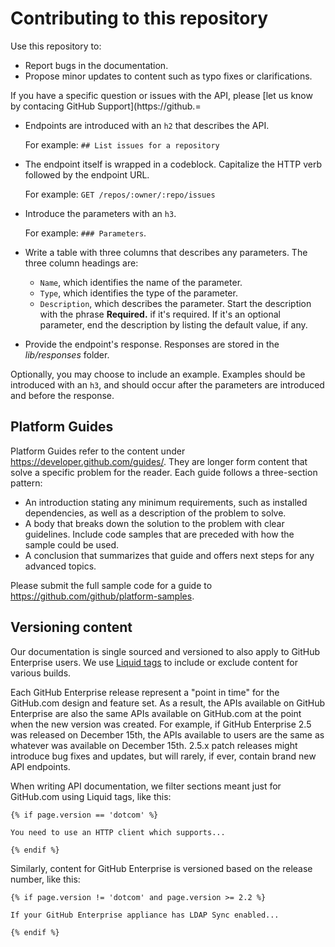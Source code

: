 # Contributing to this repository

Use this repository to:

- Report bugs in the documentation.
- Propose minor updates to content such as typo fixes or clarifications.

If you have a specific question or issues with the API, please [let us know by contacing GitHub Support](https://github.=
- Endpoints are introduced with an `h2` that describes the API.

   For example: `## List issues for a repository`

- The endpoint itself is wrapped in a codeblock. Capitalize the HTTP verb followed by the endpoint URL.

   For example: `GET /repos/:owner/:repo/issues`

- Introduce the parameters with an `h3`.

  For example: `### Parameters`.

- Write a table with three columns that describes any parameters. The three column headings are:
  - `Name`, which identifies the name of the parameter.
  - `Type`, which identifies the type of the parameter.
  - `Description`, which describes the parameter. Start the description with the phrase **Required.** if it's required. If it's an optional parameter, end the description by listing the default value, if any.
- Provide the endpoint's response. Responses are stored in the _lib/responses_ folder.

Optionally, you may choose to include an example. Examples should be introduced with an `h3`, and should occur after the parameters are introduced and before the response.

## Platform Guides

Platform Guides refer to the content under <https://developer.github.com/guides/>. They are longer form content that solve a specific problem for the reader. Each guide follows a three-section pattern:

- An introduction stating any minimum requirements, such as installed dependencies, as well as a description of the problem to solve.
- A body that breaks down the solution to the problem with clear guidelines. Include code samples that are preceded with how the sample could be used.
- A conclusion that summarizes that guide and offers next steps for any advanced topics.

Please submit the full sample code for a guide to <https://github.com/github/platform-samples>.

## Versioning content

Our documentation is single sourced and versioned to also apply to GitHub Enterprise users. We use [Liquid tags](https://help.shopify.com/themes/liquid/basics#tags) to include or exclude content for various builds.

Each GitHub Enterprise release represent a "point in time" for the GitHub.com design and feature set. As a result, the APIs available on GitHub Enterprise are also the same APIs available on GitHub.com at the point when the new version was created. For example, if GitHub Enterprise 2.5 was released on December 15th, the APIs available to users are the same as whatever was available on December 15th. 2.5.x patch releases might introduce bug fixes and updates, but will rarely, if ever, contain brand new API endpoints.

When writing API documentation, we filter sections meant just for GitHub.com using Liquid tags, like this:

```
{% if page.version == 'dotcom' %}

You need to use an HTTP client which supports...

{% endif %}
```

Similarly, content for GitHub Enterprise is versioned based on the release number, like this:

```
{% if page.version != 'dotcom' and page.version >= 2.2 %}

If your GitHub Enterprise appliance has LDAP Sync enabled...

{% endif %}
```
